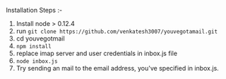 Installation Steps :-

1. Install node > 0.12.4
2. run `git clone https://github.com/venkatesh3007/youvegotamail.git`
3. cd youvegotmail
4. `npm install`
5. replace imap server and user credentials in inbox.js file
6. `node inbox.js`
7. Try sending an mail to the email address, you've specified in inbox.js.

